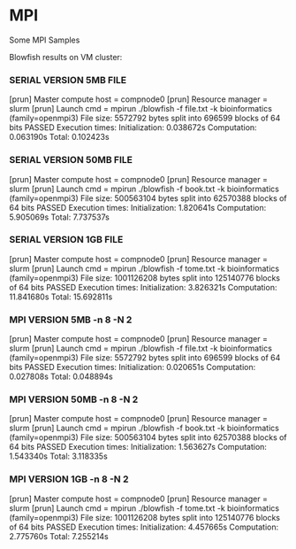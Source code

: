 # MPI
Some MPI Samples

Blowfish results on VM cluster:

### SERIAL VERSION 5MB FILE
[prun] Master compute host = compnode0
[prun] Resource manager = slurm
[prun] Launch cmd = mpirun ./blowfish -f file.txt -k bioinformatics (family=openmpi3)
File size: 5572792 bytes split into 696599 blocks of 64 bits
PASSED
  Execution times:
  Initialization: 0.038672s
  Computation:    0.063190s
  Total:          0.102423s

### SERIAL VERSION 50MB FILE
[prun] Master compute host = compnode0
[prun] Resource manager = slurm
[prun] Launch cmd = mpirun ./blowfish -f book.txt -k bioinformatics (family=openmpi3)
File size: 500563104 bytes split into 62570388 blocks of 64 bits
PASSED
  Execution times:
  Initialization: 1.820641s
  Computation:    5.905069s
  Total:          7.737537s

### SERIAL VERSION 1GB FILE
[prun] Master compute host = compnode0
[prun] Resource manager = slurm
[prun] Launch cmd = mpirun ./blowfish -f tome.txt -k bioinformatics (family=openmpi3)
File size: 1001126208 bytes split into 125140776 blocks of 64 bits
PASSED
  Execution times:
  Initialization: 3.826321s
  Computation:    11.841680s
  Total:          15.692811s

### MPI VERSION 5MB -n 8 -N 2
[prun] Master compute host = compnode0
[prun] Resource manager = slurm
[prun] Launch cmd = mpirun ./blowfish -f file.txt -k bioinformatics (family=openmpi3)
File size: 5572792 bytes split into 696599 blocks of 64 bits
PASSED
  Execution times:
  Initialization: 0.020651s
  Computation:    0.027808s
  Total:          0.048894s

### MPI VERSION 50MB -n 8 -N 2
[prun] Master compute host = compnode0
[prun] Resource manager = slurm
[prun] Launch cmd = mpirun ./blowfish -f book.txt -k bioinformatics (family=openmpi3)
File size: 500563104 bytes split into 62570388 blocks of 64 bits
PASSED
  Execution times:
  Initialization: 1.563627s
  Computation:    1.543340s
  Total:          3.118335s

### MPI VERSION 1GB -n 8 -N 2
[prun] Master compute host = compnode0
[prun] Resource manager = slurm
[prun] Launch cmd = mpirun ./blowfish -f tome.txt -k bioinformatics (family=openmpi3)
File size: 1001126208 bytes split into 125140776 blocks of 64 bits
PASSED
  Execution times:
  Initialization: 4.457665s
  Computation:    2.775760s
  Total:          7.255214s
